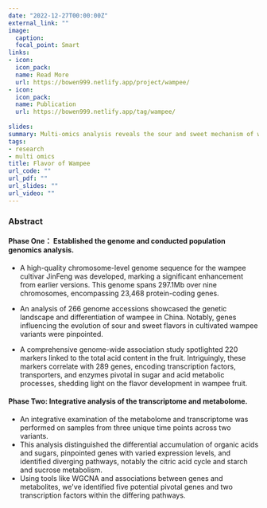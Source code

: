 ```yaml
---
date: "2022-12-27T00:00:00Z"
external_link: ""
image:
  caption:
  focal_point: Smart
links:
- icon: 
  icon_pack: 
  name: Read More
  url: https://bowen999.netlify.app/project/wampee/
- icon:
  icon_pack:
  name: Publication
  url: https://bowen999.netlify.app/tag/wampee/
  
slides:
summary: Multi-omics analysis reveals the sour and sweet mechanism of wampee
tags:
- research
- multi omics
title: Flavor of Wampee
url_code: ""
url_pdf: ""
url_slides: ""
url_video: ""
---
```

### Abstract
#### Phase One： Established the genome and conducted population genomics analysis.
* A high-quality chromosome-level genome sequence for the wampee cultivar JinFeng was developed, marking a significant enhancement from earlier versions. This genome spans 297.1Mb over nine chromosomes, encompassing 23,468 protein-coding genes.

* An analysis of 266 genome accessions showcased the genetic landscape and differentiation of wampee in China. Notably, genes influencing the evolution of sour and sweet flavors in cultivated wampee variants were pinpointed.

* A comprehensive genome-wide association study spotlighted 220 markers linked to the total acid content in the fruit. Intriguingly, these markers correlate with 289 genes, encoding transcription factors, transporters, and enzymes pivotal in sugar and acid metabolic processes, shedding light on the flavor development in wampee fruit.

#### Phase Two: Integrative analysis of the transcriptome and metabolome.
* An integrative examination of the metabolome and transcriptome was performed on samples from three unique time points across two variants.
* This analysis distinguished the differential accumulation of organic acids and sugars, pinpointed genes with varied expression levels, and identified diverging pathways, notably the citric acid cycle and starch and sucrose metabolism.
* Using tools like WGCNA and associations between genes and metabolites, we've identified five potential pivotal genes and two transcription factors within the differing pathways.




